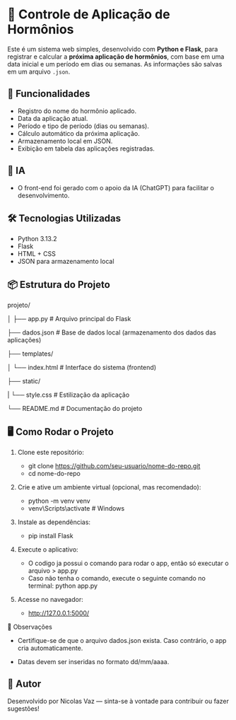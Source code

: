 # 💉 Controle de Aplicação de Hormônios

Este é um sistema web simples, desenvolvido com **Python e Flask**, para registrar e calcular a **próxima aplicação de hormônios**, com base em uma data inicial e um período em dias ou semanas. As informações são salvas em um arquivo `.json`.

## 🚀 Funcionalidades

- Registro do nome do hormônio aplicado.
- Data da aplicação atual.
- Período e tipo de período (dias ou semanas).
- Cálculo automático da próxima aplicação.
- Armazenamento local em JSON.
- Exibição em tabela das aplicações registradas.

## 🤖 IA 

- O front-end foi gerado com o apoio da IA (ChatGPT) para facilitar o desenvolvimento.

## 🛠 Tecnologias Utilizadas

- Python 3.13.2
- Flask
- HTML + CSS
- JSON para armazenamento local

## 📦 Estrutura do Projeto

projeto/

│
├── app.py # Arquivo principal do Flask

├── dados.json # Base de dados local (armazenamento dos dados das aplicações)

├── templates/

│ └── index.html # Interface do sistema (frontend)

├── static/

| └── style.css # Estilização da aplicação

└── README.md # Documentação do projeto


## 🖥️ Como Rodar o Projeto

1. Clone este repositório:
   - git clone https://github.com/seu-usuario/nome-do-repo.git
   - cd nome-do-repo

2. Crie e ative um ambiente virtual (opcional, mas recomendado):
    - python -m venv venv
    - venv\Scripts\activate     # Windows

3. Instale as dependências:
   - pip install Flask

4. Execute o aplicativo:
   - O codigo ja possui o comando para rodar o app, então só executar o arquivo > app.py
   - Caso não tenha o comando, execute o seguinte comando no terminal:
   python app.py

5. Acesse no navegador:
   - http://127.0.0.1:5000/

📌 Observações
- Certifique-se de que o arquivo dados.json exista. Caso contrário, o app cria automaticamente.

- Datas devem ser inseridas no formato dd/mm/aaaa.

## 👤 Autor
Desenvolvido por Nicolas Vaz — sinta-se à vontade para contribuir ou fazer sugestões!
